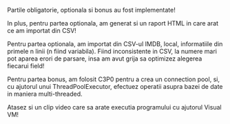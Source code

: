 Partile obligatorie, optionala si bonus au fost implementate!<br>

In plus, pentru partea optionala, am generat si un raport HTML in care arat ce am importat din CSV!<br>

Pentru partea optionala, am importat din CSV-ul IMDB, local, informatiile din primele n linii (n fiind variabila). Fiind inconsistente in CSV, la numere mari pot aparea erori de parsare, insa am avut grija sa optimizez alegerea fiecarui field!<br>

Pentru partea bonus, am folosit C3P0 pentru a crea un connection pool, si, cu ajutorul unui ThreadPoolExecutor, efectuez operatii asupra bazei de date in maniera multi-threaded.<br>

Atasez si un clip video care sa arate executia programului cu ajutorul Visual VM!
